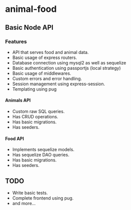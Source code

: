 # animal-food

## Basic Node API


### Features
- API that serves food and animal data.
- Basic usage of express routers.
- Database connection using mysql2 as well as sequelize
- Basic authentication using passportjs (local strategy)
- Basic usage of middlewares.
- Custom errors and error handling.
- Session management using express-session.
- Templating using pug


#### Animals API
- Custom raw SQL queries.
- Has CRUD operations.
- Has basic migrations.
- Has seeders.

#### Food API
- Implements sequelize models.
- Has sequelize DAO queries.
- Has basic migrations.
- Has seeders.


## TODO

- Write basic tests.
- Complete frontend using pug.
- and more...
